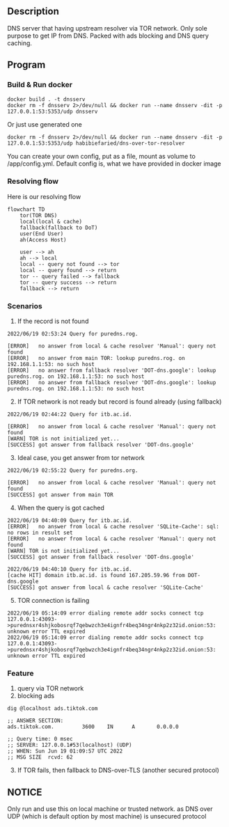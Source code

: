 ## Description
DNS server that having upstream resolver via TOR network. Only sole purpose to get IP from DNS. Packed with ads blocking and DNS query caching.

## Program

### Build & Run docker

```
docker build . -t dnsserv
docker rm -f dnsserv 2>/dev/null && docker run --name dnsserv -dit -p 127.0.0.1:53:5353/udp dnsserv
```

Or just use generated one

```
docker rm -f dnsserv 2>/dev/null && docker run --name dnsserv -dit -p 127.0.0.1:53:5353/udp habibiefaried/dns-over-tor-resolver
```

You can create your own config, put as a file, mount as volume to /app/config.yml. Default config is, what we have provided in docker image

### Resolving flow

Here is our resolving flow

```mermaid
flowchart TD
    tor(TOR DNS)
    local(local & cache)
    fallback(fallback to DoT)
    user(End User)
    ah(Access Host)

    user --> ah
    ah --> local
    local -- query not found --> tor
    local -- query found --> return
    tor -- query failed --> fallback
    tor -- query success --> return
    fallback --> return
```

### Scenarios

1. If the record is not found

```
2022/06/19 02:53:24 Query for puredns.rog.

[ERROR]   no answer from local & cache resolver 'Manual': query not found
[ERROR]   no answer from main TOR: lookup puredns.rog. on 192.168.1.1:53: no such host
[ERROR]   no answer from fallback resolver 'DOT-dns.google': lookup puredns.rog. on 192.168.1.1:53: no such host
[ERROR]   no answer from fallback resolver 'DOT-dns.google': lookup puredns.rog. on 192.168.1.1:53: no such host
```

2. If TOR network is not ready but record is found already (using fallback)

```
2022/06/19 02:44:22 Query for itb.ac.id.

[ERROR]   no answer from local & cache resolver 'Manual': query not found
[WARN] TOR is not initialized yet...
[SUCCESS] got answer from fallback resolver 'DOT-dns.google'
```

3. Ideal case, you get answer from tor network

```
2022/06/19 02:55:22 Query for puredns.org.

[ERROR]   no answer from local & cache resolver 'Manual': query not found
[SUCCESS] got answer from main TOR
```

4. When the query is got cached

```
2022/06/19 04:40:09 Query for itb.ac.id.
[ERROR]   no answer from local & cache resolver 'SQLite-Cache': sql: no rows in result set
[ERROR]   no answer from local & cache resolver 'Manual': query not found
[WARN] TOR is not initialized yet...
[SUCCESS] got answer from fallback resolver 'DOT-dns.google'

2022/06/19 04:40:10 Query for itb.ac.id.
[cache HIT] domain itb.ac.id. is found 167.205.59.96 from DOT-dns.google
[SUCCESS] got answer from local & cache resolver 'SQLite-Cache'
```

5. TOR connection is failing

```
2022/06/19 05:14:09 error dialing remote addr socks connect tcp 127.0.0.1:43093->purednsxr4shjkobosrqf7qebwzch3e4ignfr4beq34ngr4nkp2z32id.onion:53: unknown error TTL expired
2022/06/19 05:14:09 error dialing remote addr socks connect tcp 127.0.0.1:43093->purednsxr4shjkobosrqf7qebwzch3e4ignfr4beq34ngr4nkp2z32id.onion:53: unknown error TTL expired
```

### Feature

1. query via TOR network
2. blocking ads

```
dig @localhost ads.tiktok.com

;; ANSWER SECTION:
ads.tiktok.com.         3600    IN      A       0.0.0.0

;; Query time: 0 msec
;; SERVER: 127.0.0.1#53(localhost) (UDP)
;; WHEN: Sun Jun 19 01:09:57 UTC 2022
;; MSG SIZE  rcvd: 62
```

3. If TOR fails, then fallback to DNS-over-TLS (another secured protocol)

## NOTICE

Only run and use this on local machine or trusted network. as DNS over UDP (which is default option by most machine) is unsecured protocol